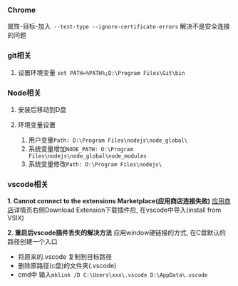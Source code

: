 ### Chrome

属性-目标-加入` --test-type --ignore-certificate-errors`
解决不是安全连接的问题

### git相关

1. 设置环境变量 `set PATH=%PATH%;D:\Program Files\Git\bin`

### Node相关

1. 安装后移动到D盘

2. 环境变量设置

   1. 用户变量`Path: D:\Program Files\nodejs\node_global\`
   2. 系统变量增加`NODE_PATH: D:\Program Files\nodejs\node_global\node_modules`
   3. 系统变量修改`Path: D:\Program Files\nodejs\`
   
### vscode相关

**1. Cannot connect to the extensions Marketplace(应用商店连接失败)**
    [应用商店](https://marketplace.visualstudio.com/VSCode)详情页右侧Download Extension下载插件后, 
    在vscode中导入(install from VSIX)

**2. 重启后vscode插件丢失的解决方法**
    应用window硬链接的方式, 在C盘默认的路径创建一个入口

* 将原来的.vscode 复制到目标路径
* 删除原路径(c盘)的文件夹(.vscode)
* cmd中 输入`mklink /D C:\Users\xxx\.vscode D:\AppData\.vscode`
